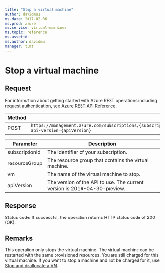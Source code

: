 ```yaml
---
title: "Stop a virtual machine"
author: davidmu1
ms.date: 2017-02-06
ms.prod: azure
ms.service: virtual-machines
ms.topic: reference
ms.assetid:
ms.author: davidmu
manager: timt
---
```


# Stop a virtual machine    
    
## Request    

For information about getting started with Azure REST operations including request authentication, see [Azure REST API Reference](../../../index.md). 

| Method | Request URI |    
|--------|-------------|    
| POST | `https://management.azure.com/subscriptions/{subscriptionId}/resourceGroups/{resourceGroup}/providers/Microsoft.Compute/virtualMachines/{vm}/powerOff?api-version={apiVersion}` |

| Parameter | Description |
| --------- | ----------- |
| subscriptionId | The identifier of your subscription. |
| resourceGroup | The resource group that contains the virtual machine. |
| vm | The name of the virtual machine to stop. |
| apiVersion | The version of the API to use. The current version is 2016-04-30-preview. |   
    
## Response    
 
Status code: If successful, the operation returns HTTP status code of 200 (OK).    
    
## Remarks    
 
This operation only stops the virtual machine. The virtual machine can be restarted with the same provisioned resources. You are still charged for this virtual machine. If you want to stop a machine and not be charged for it, use [Stop and deallocate a VM](virtualmachines-stop-deallocate.md).